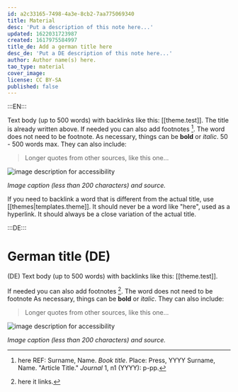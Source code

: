 ```yaml
---
id: a2c33165-7498-4a3e-8cb2-7aa775069340
title: Material
desc: 'Put a description of this note here...'
updated: 1622031723987
created: 1617975584997
title_de: Add a german title here
desc_de: 'Put a DE description of this note here...'
author: Author name(s) here.
tao_type: material
cover_image:
license: CC BY-SA
published: false
---
```


:::EN:::

Text body (up to 500 words) with backlinks like this: [[theme.test]]. The title is already written above.
If needed you can also add footnotes [^footnote1]. The word does not need to be footnote.
As necessary, things can be **bold** or _italic_. 50 - 500 words max.
They can also include:
>Longer quotes from other sources, like this one...

![image description for accessibility](/images/example/hippo.jpg)

_Image caption (less than 200 characters) and source._

If you need to backlink a word that is different from the actual title, use [[themes|templates.theme]].  It should never be a word like "here", used as a hyperlink. It should always be a close variation of the actual title.

[^footnote1]: here REF: Surname, Name. _Book title_. Place: Press, YYYY
Surname, Name. "Article Title." _Journal_ 1, n1 (YYYY): p-pp.

<!-- And this allows us to leave notes to the others that are not visible in the preview. -->

:::DE:::

# German title (DE)

(DE) Text body (up to 500 words) with backlinks like this: [[theme.test]]. 

If needed you can also add footnotes [^footnoteDE1]. The word does not need to be footnote
As necessary, things can be **bold** or _italic_.
They can also include:
>Longer quotes from other sources, like this one...

![image description for accessibility](/images/example/hippo.jpg)

_Image caption (less than 200 characters) and source._


[^footnote1]: here REF: Surname, Name. _Book title_. Place: Press, YYYY
Surname, Name. "Article Title." _Journal_ 1, n1 (YYYY): p-pp.

<!-- And this allows us to leave notes to the others that are not visible in the preview. -->

[^footnoteDE1]: here it links.
